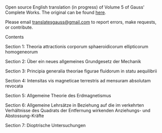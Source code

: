 Open source English translation (in progress) of Volume 5 of Gauss' Complete Works. The original can be found <a href="https://gdz.sub.uni-goettingen.de/id/PPN236006339">here</a>.

Please email translatesgauss@gmail.com to report errors, make requests, or contribute.

Contents

Section 1: Theoria attractionis corporum sphaeroidicorum ellipticorum homogeneorum

Section 2: Über ein neues allgemeines Grundgesetz der Mechanik

Section 3: Principia generalia theoriae figurae fluidorum in statu aequilibrii

Section 4: Intensitas vis magneticae terrestris ad mensuram absolutam revocata

Section 5: Allgemeine Theorie des Erdmagnetismus

Section 6: Allgemeine Lehrsätze in Beziehung auf die im verkehrten Verhältnisse des Quadrats der Entfernung wirkenden Anziehungs- und Abstossung-Kräfte

Section 7: Dioptrische Untersuchungen
